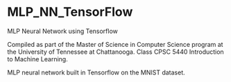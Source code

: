 # MLP_NN_TensorFlow
MLP Neural Network using Tensorflow

Compiled as part of the Master of Science in Computer Science program at the University of Tennessee at Chattanooga. Class CPSC 5440 Introduction to Machine Learning. 

MLP neural network built in Tensorflow on the MNIST dataset.
